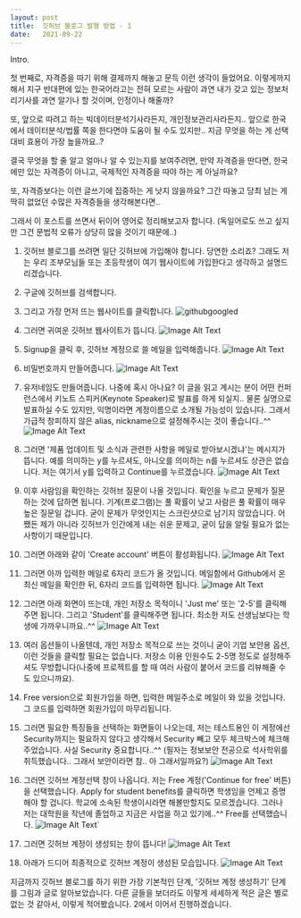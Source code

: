 ```yaml
---
layout: post
title:  깃허브 블로그 발행 방법 - 1
date:   2021-09-22
---
```


Intro.

첫 번째로, 자격증을 따기 위해 결제까지 해놓고 문득 이런 생각이 들었어요.
이렇게까지 해서 지구 반대편에 있는 한국어라고는 전혀 모르는 사람이
과연 내가 갖고 있는 정보처리기사를 과연 알기나 할 것이며,
인정이나 해줄까?

또, 앞으로 따려고 하는 빅데이터분석기사라든지, 개인정보관리사라든지..
앞으로 한국에서 데이터분석/법률 쪽을 한다면야 도움이 될 수도 있지만..
지금 무엇을 하는 게 선택 대비 효용이 가장 높을까요..? 

결국 무엇을 할 줄 알고 얼마나 알 수 있는지를 보여주려면, 
만약 자격증을 딴다면, 한국에만 있는 자격증이 아니고, 국제적인 자격증을 따야 하는 게 아닐까요?

또, 자격증보다는 이런 글쓰기에 집중하는 게 낫지 않을까요?
그간 따놓고 당최 남는 게 딱히 없었던 수많은 자격증들을 생각해본다면..

그래서 이 포스트를 쓰면서 뒤이어 영어로 정리해보고자 합니다.
(독일어로도 쓰고 싶지만 그건 문법적 오류가 상당히 많을 것이기 때문에..)

1. 깃허브 블로그를 쓰려면 일단 깃허브에 가입해야 합니다.
당연한 소리죠? 그래도 저는 우리 조부모님들 또는 초등학생이 여기 웹사이트에 가입한다고 생각하고 설명드리겠습니다.

2.  구글에 깃허브를 검색합니다.
3.  그리고 가장 먼저 뜨는 웹사이트를 클릭합니다.
![githubgoogled](C:\Users\user\alexholft2.github.io\assets\images\githubgoogled.png)

4. 그러면 귀여운 깃허브 웹사이트가 뜹니다.
![Image Alt Text](C:\Users\user\Downloads\githubhomepage.png)

5. Signup을 클릭 후, 깃허브 계정으로 쓸 메일을 입력해줍니다.
![Image Alt Text](C:\Users\user\Downloads\githubmailsetting.png)

6. 비밀번호까지 만들어줍니다.
![Image Alt Text](C:\Users\user\Downloads\githubcredentials.png)

7. 유저네임도 만들어줍니다. 나중에 혹시 아나요? 이 글을 읽고 계시는 분이 어떤 컨퍼런스에서 키노트 스피커(Keynote Speaker)로 발표를 하게 되실지.. 물론 실명으로 발표하실 수도 있지만, 익명이라면 계정이름으로 소개될 가능성이 있습니다. 그래서 가급적 창피하지 않은 alias, nickname으로 설정해주시는 것이 좋습니다..^^
![Image Alt Text](C:\Users\user\Downloads\githubusernamesettings.png)

8. 그러면 '제품 업데이트 및 소식과 관련한 사항을 메일로 받아보시겠냐'는 메시지가 뜹니다. 예를 의미하는 y를 누르셔도, 아니오를 의미하는 n를 누르셔도 상관은 없습니다. 저는 여기서 y를 입력하고 Continue를 누르겠습니다.
![Image Alt Text](C:\Users\user\Downloads\githubupdatey.png)

9. 이후 사람임을 확인하는 깃허브 질문이 나올 것입니다. 확인을 누르고 문제가 질문하는 것에 답하면 됩니다. 기계(프로그램)는 풀 확률이 낮고 사람은 풀 확률이 매우 높은 질문일 겁니다. 굳이 문제가 무엇인지는 스크린샷으로 남기지 않았습니다. 어쨌든 제가 아니라 깃허브가 인간에게 내는 쉬운 문제고, 굳이 답을 알릴 필요가 없는 사항이기 때문입니다.

10. 그러면 아래와 같이 'Create account' 버튼이 활성화됩니다.
![Image Alt Text](C:\Users\user\Downloads\githubcreateaccount.png)

11. 그러면 아까 입력한 메일로 6자리 코드가 올 것입니다. 메일함에서 Github에서 온 최신 메일을 확인한 뒤, 6자리 코드를 입력하면 됩니다.
![Image Alt Text](C:\Users\user\Downloads\githubentercode.png)

12. 그러면 아래 화면이 뜨는데, 개인 저장소 목적이니 'Just me' 또는 '2-5'를 클릭해주면 됩니다. 그리고 'Student'를 클릭해주면 됩니다. 최소한 저도 선생님보다는 학생에 가까우니까요..^^
![Image Alt Text](C:\Users\user\Downloads\githubstudent25.png)

13. 여러 옵션들이 나올텐데, 개인 저장소 목적으로 쓰는 것이니 굳이 기업 보안용 옵션, 이런 것들을 클릭할 필요는 없습니다. 저장소 이용 인원수도 2-5명 정도로 설정해주셔도 무방합니다(나중에 프로젝트를 할 때 여러 사람이 붙어서 코드를 리뷰해줄 수도 있으니까요).

14. Free version으로 회원가입을 하면, 입력한 메일주소로 메일이 와 있을 것입니다. 그 코드를 입력하면 회원가입이 마무리됩니다.

15. 그러면 필요한 특징들을 선택하는 화면들이 나오는데, 저는 테스트용인 이 게정에선 Security까지는 필요하지 않다고 생각해서 Security 빼고 모두 체크박스에 체크해주었습니다. 사실 Security 중요합니다..^^ (필자는 정보보안 전공으로 석사학위를 취득했습니다.. 그래서 보안이라면 참.. 아 그래서일까요?)
![Image Alt Text](C:\Users\user\Downloads\githubfeatureselect.png)

16. 그러면 깃허브 계정선택 창이 나옵니다. 저는 Free 계정('Continue for free' 버튼)을 선택했습니다. Apply for student benefits를 클릭하면 학생임을 언제고 증명해야 할 겁니다. 학교에 소속된 학생이시라면 해볼만할지도 모르겠습니다. 그러나 저는 대학원을 작년에 졸업하고 지금은 사업을 하고 있기에..^^ Free를 선택했습니다.
![Image Alt Text](C:\Users\user\Downloads\githubfreeselect.png)`

17. 그러면 깃허브 계정이 생성되는 창이 뜹니다!
![Image Alt Text](C:\Users\user\Downloads\githubaccountgeneration.png)

18. 아래가 드디어 최종적으로 깃허브 계정이 생성된 모습입니다.
![Image Alt Text](C:\Users\user\Downloads\githubgenerate.png)


지금까지 깃허브 블로그를 하기 위한 가장 기본적인 단계, '깃허브 계정 생성하기' 단계를 그림과 글로 알아보았습니다.
다른 글들을 보더라도 이렇게 세세하게 적은 글은 별로 없는 것 같아서, 이렇게 적어봤습니다.
2에서 이어서 진행하겠습니다.
